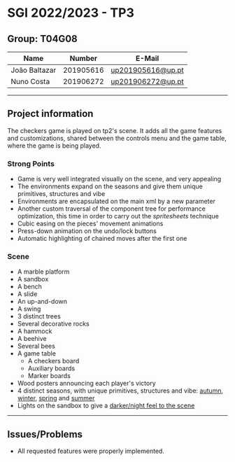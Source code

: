 # SGI 2022/2023 - TP3

## Group: T04G08

| Name             | Number    | E-Mail             |
| ---------------- | --------- | ------------------ |
| João Baltazar    | 201905616 | up201905616@up.pt  |
| Nuno Costa       | 201906272 | up201906272@up.pt  |

----

## Project information

The checkers game is played on tp2's scene. It adds all the game features and customizations, shared between the controls menu and the game table, where the game is being played.

### Strong Points

- Game is very well integrated visually on the scene, and very appealing
- The environments expand on the seasons and give them unique primitives, structures and vibe
- Environments are encapsulated on the main xml by a new parameter
- Another custom traversal of the component tree for performance optimization, this time in order to carry out the *spritesheets* technique
- Cubic easing on the pieces' movement animations
- Press-down animation on the undo/lock buttons
- Automatic highlighting of chained moves after the first one

### Scene

- A marble platform
- A sandbox
- A bench
- A slide
- An up-and-down
- A swing
- 3 distinct trees
- Several decorative rocks
- A hammock
- A beehive
- Several bees
- A game table
  - A checkers board
  - Auxiliary boards
  - Marker boards
- Wood posters announcing each player's victory
- 4 distinct seasons, with unique primitives, structures and vibe: [autumn](screenshots/SGI3_T4_G08_2.png), [winter](screenshots/SGI3_T4_G08_3.png), [spring](screenshots/SGI3_T4_G08_4.png) and [summer](screenshots/SGI3_T4_G08_5.png)
- Lights on the sandbox to give a [darker/night feel to the scene](screenshots/autumn_moody.png)

----

## Issues/Problems

- All requested features were properly implemented.
